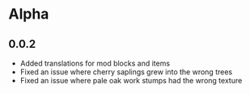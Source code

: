 # Alpha

## 0.0.2
- Added translations for mod blocks and items
- Fixed an issue where cherry saplings grew into the wrong trees
- Fixed an issue where pale oak work stumps had the wrong texture
